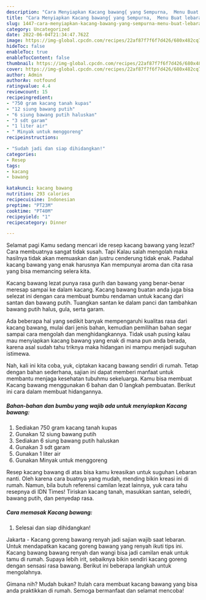 ```yaml
---
description: "Cara Menyiapkan Kacang bawang{ yang Sempurna,  Menu Buat lebaran"
title: "Cara Menyiapkan Kacang bawang{ yang Sempurna,  Menu Buat lebaran"
slug: 1447-cara-menyiapkan-kacang-bawang-yang-sempurna-menu-buat-lebaran
category: Uncategorized
date: 2022-06-04T21:34:47.762Z
image: https://img-global.cpcdn.com/recipes/22af87f7f6f7d426/680x482cq70/kacang-bawang-foto-resep-utama.jpg
hideToc: false
enableToc: true
enableTocContent: false
thumbnail: https://img-global.cpcdn.com/recipes/22af87f7f6f7d426/680x482cq70/kacang-bawang-foto-resep-utama.jpg
cover: https://img-global.cpcdn.com/recipes/22af87f7f6f7d426/680x482cq70/kacang-bawang-foto-resep-utama.jpg
author: Admin
authorAv: notfound
ratingvalue: 4.4
reviewcount: 15
recipeingredient:
- "750 gram kacang tanah kupas"
- "12 siung bawang putih"
- "6 siung bawang putih haluskan"
- "3 sdt garam"
- "1 liter air"
- " Minyak untuk menggoreng"
recipeinstructions:

- "Sudah jadi dan siap dihidangkan!"
categories:
- Resep
tags:
- kacang
- bawang

katakunci: kacang bawang 
nutrition: 293 calories
recipecuisine: Indonesian
preptime: "PT23M"
cooktime: "PT40M"
recipeyield: "1"
recipecategory: Dinner

---
```



Selamat pagi Kamu sedang mencari ide resep kacang bawang yang lezat? Cara membuatnya sangat tidak susah. Tapi Kalau salah mengolah maka hasilnya tidak akan memuaskan dan justru cenderung tidak enak. Padahal kacang bawang yang enak harusnya Kan mempunyai aroma dan cita rasa yang bisa memancing selera kita.


Kacang bawang lezat punya rasa gurih dan bawang yang benar-benar meresap sampai ke dalam kacang. Kacang bawang buatan anda juga bisa selezat ini dengan cara membuat bumbu rendaman untuk kacang dari santan dan bawang putih. Tuangkan santan ke dalam panci dan tambahkan bawang putih halus, gula, serta garam.

Ada beberapa hal yang sedikit banyak mempengaruhi kualitas rasa dari kacang bawang, mulai dari jenis bahan, kemudian pemilihan bahan segar sampai cara mengolah dan menghidangkannya. Tidak usah pusing kalau mau menyiapkan kacang bawang yang enak di mana pun anda berada, karena asal sudah tahu triknya maka hidangan ini mampu menjadi suguhan istimewa.


Nah, kali ini kita coba, yuk, ciptakan kacang bawang sendiri di rumah. Tetap dengan bahan sederhana, sajian ini dapat memberi manfaat untuk membantu menjaga kesehatan tubuhmu sekeluarga. Kamu bisa membuat Kacang bawang menggunakan 6 bahan dan 0 langkah pembuatan. Berikut ini cara dalam membuat hidangannya.

<!--inarticleads1-->

##### Bahan-bahan dan bumbu yang wajib ada untuk menyiapkan Kacang bawang:

1. Sediakan 750 gram kacang tanah kupas
1. Gunakan 12 siung bawang putih
1. Sediakan 6 siung bawang putih haluskan
1. Gunakan 3 sdt garam
1. Gunakan 1 liter air
1. Gunakan  Minyak untuk menggoreng


Resep kacang bawang di atas bisa kamu kreasikan untuk suguhan Lebaran nanti. Oleh karena cara buatnya yang mudah, mending bikin kreasi ini di rumah. Namun, bila butuh referensi camilan lezat lainnya, yuk cara tahu resepnya di IDN Times! Tiriskan kacang tanah, masukkan santan, seledri, bawang putih, dan penyedap rasa. 

<!--inarticleads2-->

##### Cara memasak Kacang bawang:


1. Selesai dan siap dihidangkan!

Jakarta - Kacang goreng bawang renyah jadi sajian wajib saat lebaran. Untuk mendapatkan kacang goreng bawang yang renyah ikuti tips ini. Kacang bawang bawang renyah dan wangi bisa jadi camilan enak untuk tamu di rumah. Supaya lebih irit, sebaiknya bikin sendiri kacang goreng dengan sensasi rasa bawang. Berikut ini beberapa langkah untuk mengolahnya. 

Gimana nih? Mudah bukan? Itulah cara membuat kacang bawang yang bisa anda praktikkan di rumah. Semoga bermanfaat dan selamat mencoba!
